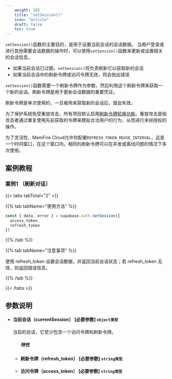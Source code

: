 ```yaml
---
    weight: 286
    title: "setSession()"
    icon: "article"
    draft: false
    toc: true
---
```




`setSession()`函数的主要目的，是用于设置当前会话的会话数据。
当用户登录或进行其他需要会话数据的操作时，可以使用`setSession()`函数来更新或设置相关的会话信息。

* 如果当前会话已过期，`setSession()`将负责刷新它以获取新的会话
* 如果当前会话中的刷新令牌或访问令牌无效，将会抛出错误

`setSession()`函数需要一个刷新令牌作为参数，然后利用这个刷新令牌来获取一个新的会话。刷新令牌是用于更新会话数据的重要凭证。

刷新令牌是单次使用的，一旦被用来获取新的会话后，就会失效。

为了保护系统免受重放攻击，所有项目默认启用[刷新令牌轮换功能](/docs/reference/auth/config#refresh_token_rotation_enabled)。重放攻击是指攻击者通过重复使用先前获取的令牌来模拟合法用户的行为，从而进行未经授权的操作。

为了灵活性，MemFire Cloud允许你配置`REFRESH_TOKEN_REUSE_INTERVAL`，这是一个时间窗口，在这个窗口内，相同的刷新令牌可以在并发或离线问题的情况下多次使用。




## 案例教程

### 案例1 （刷新对话）

{{< tabs tabTotal="2" >}}


{{% tab tabName="使用方法" %}}



  ```ts
  const { data, error } = supabase.auth.setSession({
    access_token,
    refresh_token
  })
  ```



{{% /tab %}}


{{% tab tabName="注意事项" %}}



使用 refresh_token 设置会话数据，并返回当前会话状态；若 refresh_token 无效，则返回错误信息。



{{% /tab %}}


{{< /tabs >}}










## 参数说明


<ul className="method-list-group">
  
<li className="method-list-item">
  <h4 className="method-list-item-label">
    <span className="method-list-item-label-name">
      当前会话（currentSession）
    </span>
    <span className="method-list-item-label-badge required">
      [必要参数]
    </span>
    <span className="method-list-item-validation">
      <code>object类型</code>
    </span>
  </h4>
  <div class="method-list-item-description">

当前的会话，它至少包含一个访问令牌和刷新令牌。

  </div>
  
<ul className="method-list-group">
  <h5 class="method-list-title method-list-title-isChild expanded">特性</h5>

<li className="method-list-item">
  <h4 className="method-list-item-label">
    <span className="method-list-item-label-name">
      刷新令牌（refresh_token）
    </span>
    <span className="method-list-item-label-badge required">
      [必要参数]
    </span>
    <span className="method-list-item-validation">
      <code>string类型</code>
    </span>
  </h4>
  
</li>


<li className="method-list-item">
  <h4 className="method-list-item-label">
    <span className="method-list-item-label-name">
      访问令牌（access_token）
    </span>
    <span className="method-list-item-label-badge required">
      [必要参数]
    </span>
    <span className="method-list-item-validation">
      <code>string类型</code>
    </span>
  </h4>
  
</li>

</ul>

</li>

</ul>